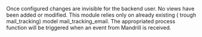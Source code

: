 Once configured changes are invisible for the backend user. No views
have been added or modified. This module relies only on already existing
( trough mail_tracking) model mail_tracking_email. The appropriated
process function will be triggered when an event from Mandrill is
received.

